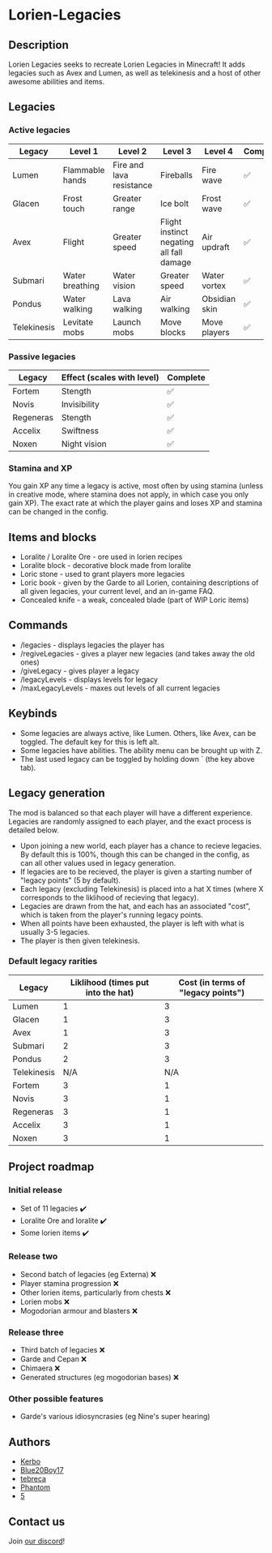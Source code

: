 # Lorien-Legacies

## Description
Lorien Legacies seeks to recreate Lorien Legacies in Minecraft! It adds legacies such as Avex and Lumen, as well as telekinesis and a host of other awesome abilities and items.

## Legacies

### Active legacies
| Legacy      | Level 1                   | Level 2                       | Level 3                                   | Level 4             | Complete |
| ----------- | ------------------------- | ----------------------------- | ----------------------------------------- | ------------------- | -------- |
| Lumen       | Flammable hands           | Fire and lava resistance      | Fireballs                                 | Fire wave           | ✅ |
| Glacen      | Frost touch               | Greater range                 | Ice bolt                                  | Frost wave          | ✅ |
| Avex        | Flight                    | Greater speed                 | Flight instinct negating all fall damage  | Air updraft         | ✅ |
| Submari     | Water breathing           | Water vision                  | Greater speed                             | Water vortex        | ✅ |
| Pondus      | Water walking             | Lava walking                  | Air walking                               | Obsidian skin       | ✅ |
| Telekinesis | Levitate mobs             | Launch mobs                   | Move blocks                               | Move players        | ✅ |

### Passive legacies
| Legacy      | Effect (scales with level) | Complete |
| ----------- | -------------------------- | ---------|
| Fortem      | Stength                    | ✅ |
| Novis       | Invisibility               | ✅ |
| Regeneras   | Stength                    | ✅ |
| Accelix     | Swiftness                  | ✅ |
| Noxen       | Night vision               | ✅ |


### Stamina and XP
You gain XP any time a legacy is active, most often by using stamina (unless in creative mode, where stamina does not apply, in which case you only gain XP). The exact rate at which the player gains and loses XP and stamina can be changed in the config.

## Items and blocks
* Loralite / Loralite Ore - ore used in lorien recipes
* Loralite block - decorative block made from loralite
* Loric stone - used to grant players more legacies
* Loric book - given by the Garde to all Lorien, containing descriptions of all given legacies, your current level, and an in-game FAQ.
* Concealed knife - a weak, concealed blade (part of WIP Loric items)

## Commands
* /legacies - displays legacies the player has
* /regiveLegacies - gives a player new legacies (and takes away the old ones)
* /giveLegacy <legacy> - gives player a legacy
* /legacyLevels <legacy> - displays levels for legacy
* /maxLegacyLevels - maxes out levels of all current legacies

## Keybinds
* Some legacies are always active, like Lumen. Others, like Avex, can be toggled. The default key for this is left alt.
* Some legacies have abilities. The ability menu can be brought up with Z.
* The last used legacy can be toggled by holding down ` (the key above tab).

## Legacy generation
The mod is balanced so that each player will have a different experience. Legacies are randomly assigned to each player, and the exact process is detailed below.

* Upon joining a new world, each player has a chance to recieve legacies. By default this is 100%, though this can be changed in the config, as can all other values used in legacy generation. 
* If legacies are to be recieved, the player is given a starting number of "legacy points" (5 by default).
* Each legacy (excluding Telekinesis) is placed into a hat X times (where X corresponds to the liklihood of recieving that legacy).
* Legacies are drawn from the hat, and each has an associated "cost", which is taken from the player's running legacy points.
* When all points have been exhausted, the player is left with what is usually 3-5 legacies.
* The player is then given telekinesis.

### Default legacy rarities
| Legacy      | Liklihood (times put into the hat) | Cost (in terms of "legacy points") |
| ----------- | ---------------------------------- | ---------------------------------- | 
| Lumen       | 1                                  | 3                                  |
| Glacen      | 1                                  | 3                                  |
| Avex        | 1                                  | 3                                  |
| Submari     | 2                                  | 3                                  |
| Pondus      | 2                                  | 3                                  |
| Telekinesis | N/A                                | N/A                                |
| Fortem      | 3                                  | 1                                  |
| Novis       | 3                                  | 1                                  |
| Regeneras   | 3                                  | 1                                  |
| Accelix     | 3                                  | 1                                  |
| Noxen       | 3                                  | 1                                  |

## Project roadmap

### Initial release
* Set of 11 legacies ✔️
* Loralite Ore and loralite ✔️
* Some lorien items ✔️

### Release two
* Second batch of legacies (eg Externa) ❌
* Player stamina progression ❌
* Other lorien items, particularly from chests ❌
* Lorien mobs ❌
* Mogodorian armour and blasters ❌

### Release three
* Third batch of legacies ❌
* Garde and Cepan ❌
* Chimaera ❌
* Generated structures (eg mogodorian bases) ❌

### Other possible features
* Garde's various idiosyncrasies (eg Nine's super hearing)

## Authors
* [Kerbo](https://github.com/Kerbo)
* [Blue20Boy17](https://github.com/Blue20Boy17)
* [tebreca](https://github.com/Tebreca)
* [Phantom](https://github.com/PhantomTheDev)
* [5](https://github.com/walter-afk)

## Contact us
Join [our discord](https://discord.gg/rADuzGsGdY)!
